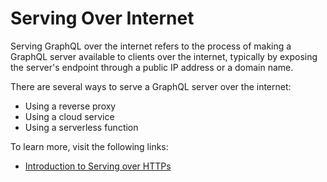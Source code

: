 # Serving Over Internet

Serving GraphQL over the internet refers to the process of making a GraphQL server available to clients over the internet, typically by exposing the server's endpoint through a public IP address or a domain name.

There are several ways to serve a GraphQL server over the internet:

- Using a reverse proxy
- Using a cloud service
- Using a serverless function

To learn more, visit the following links:

- [Introduction to Serving over HTTPs](https://graphql.org/learn/serving-over-http/)
